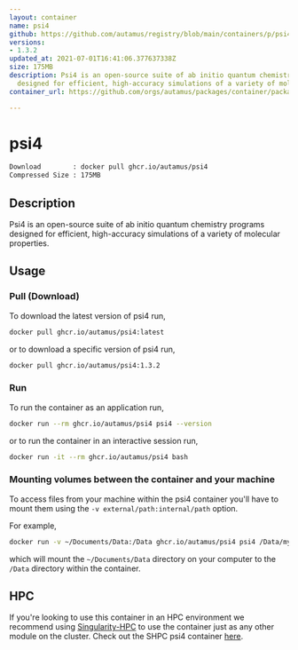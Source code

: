 ```yaml
---
layout: container
name: psi4
github: https://github.com/autamus/registry/blob/main/containers/p/psi4/spack.yaml
versions:
- 1.3.2
updated_at: 2021-07-01T16:41:06.377637338Z
size: 175MB
description: Psi4 is an open-source suite of ab initio quantum chemistry programs
  designed for efficient, high-accuracy simulations of a variety of molecular properties.
container_url: https://github.com/orgs/autamus/packages/container/package/psi4

---
```

# psi4
```bash 
Download        : docker pull ghcr.io/autamus/psi4
Compressed Size : 175MB
```

## Description
Psi4 is an open-source suite of ab initio quantum chemistry programs designed for efficient, high-accuracy simulations of a variety of molecular properties.

## Usage
### Pull (Download)
To download the latest version of psi4 run,

```bash
docker pull ghcr.io/autamus/psi4:latest
```

or to download a specific version of psi4 run,

```bash
docker pull ghcr.io/autamus/psi4:1.3.2
```
### Run
To run the container as an application run,
```bash
docker run --rm ghcr.io/autamus/psi4 psi4 --version
```

or to run the container in an interactive session run,
```bash
docker run -it --rm ghcr.io/autamus/psi4 bash
```

### Mounting volumes between the container and your machine
To access files from your machine within the psi4 container you'll have to mount them using the `-v external/path:internal/path` option.

For example,
```bash
docker run -v ~/Documents/Data:/Data ghcr.io/autamus/psi4 psi4 /Data/myData.csv
```
which will mount the `~/Documents/Data` directory on your computer to the `/Data` directory within the container.

## HPC
If you're looking to use this container in an HPC environment we recommend using [Singularity-HPC](https://singularity-hpc.readthedocs.io) to use the container just as any other module on the cluster. Check out the SHPC psi4 container [here](https://singularityhub.github.io/singularity-hpc/r/ghcr.io-autamus-psi4/).